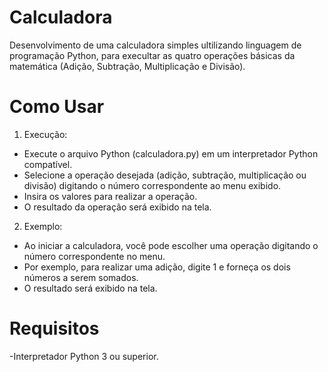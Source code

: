 # Calculadora

Desenvolvimento de uma calculadora simples ultilizando linguagem de programação Python, para execultar as quatro operações básicas da matemática (Adição, 
Subtração, Multiplicação e Divisão).

# Como Usar

1) Execução:
- Execute o arquivo Python (calculadora.py) em um interpretador Python compatível.
- Selecione a operação desejada (adição, subtração, multiplicação ou divisão) digitando o número correspondente ao menu exibido.
- Insira os valores para realizar a operação.
- O resultado da operação será exibido na tela.
2) Exemplo:
- Ao iniciar a calculadora, você pode escolher uma operação digitando o número correspondente no menu.
- Por exemplo, para realizar uma adição, digite 1 e forneça os dois números a serem somados.
- O resultado será exibido na tela.

# Requisitos

-Interpretador Python 3 ou superior.
